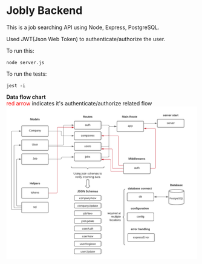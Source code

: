 # Jobly Backend

This is a job searching API using Node, Express, PostgreSQL.

Used JWT(Json Web Token) to authenticate/authorize the user. 

To run this:

    node server.js
    
To run the tests:

    jest -i

**Data flow chart**
<br><span style="color:red">red arrow</span> indicates it's authenticate/authorize related flow
![Data flow chart](flowChart/jobly_backend.png?raw=true "Data flow chart")